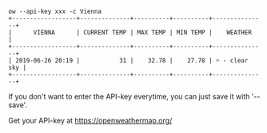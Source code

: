 ```
ow --api-key xxx -c Vienna
+------------------+--------------+----------+----------+---------------+
|      VIENNA      | CURRENT TEMP | MAX TEMP | MIN TEMP |    WEATHER    |
+------------------+--------------+----------+----------+---------------+
| 2019-06-26 20:19 |           31 |    32.78 |    27.78 | ☼ - clear sky |
+------------------+--------------+----------+----------+---------------+
```

If you don't want to enter the API-key everytime, you can just save it with '--save'.

Get your API-key at https://openweathermap.org/
